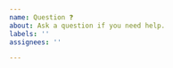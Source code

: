 ```yaml
---
name: Question ❓
about: Ask a question if you need help.
labels: ''
assignees: ''

---
```


<!--
Please do not open an Github issue. The issue list is exclusively for bug reports and feature requests.

There are other places to find help:
  - Search our public documentation: https://getuikit.com/docs
  - Ask the community in the Discord chat: https://discord.gg/NEt4Pv7
  - Look for an answer on Stack Overflow: https://stackoverflow.com/questions/ask?tags=getuikit
-->
